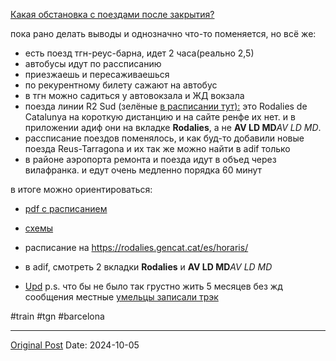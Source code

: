 [Какая обстановка с поездами после закрытия?](2602.md)

пока рано делать выводы и однозначно что-то поменяется, но всё же:
- есть поезд тгн-реус-барна, идет 2 часа(реально 2,5)
- автобусы идут по рассписанию
- приезжаешь и пересаживаешься
- по рекурентному билету сажают на автобус
- в тгн можно садиться у автовокзала и ЖД вокзала
- поезда линии R2 Sud (зелёные [в расписании тут):](https://rodalies.gencat.cat/web/.content/01_Actualitat/2024/09_20_PAT_Roda/Horaris-PAT-Roda-R2.pdf) это Rodalies de Catalunya на короткую дистанцию и на сайте ренфе их нет. и в приложении адиф они на вкладке **Rodalies**, а не **AV LD MD***AV LD MD*. 
- рассписание поездов поменялось, и как буд-то добавили новые поезда Reus-Tarragona и их так же можно найти в adif только
- в районе аэропорта ремонта и поезда идут в объед через вилафранка. и едут очень медленно порядка 60 минут

в итоге можно ориентироваться:
- [pdf с расписанием](https://rodalies.gencat.cat/web/.content/01_Actualitat/2024/09_20_PAT_Roda/Horaris-PAT-Roda-R2.pdf)
- [схемы](https://rodalies.gencat.cat/es/detalls/article/09_20_PAT_Roda)
- расписание на https://rodalies.gencat.cat/es/horaris/
- в adif, смотреть 2 вкладки **Rodalies** и **AV LD MD***AV LD MD*

- [Upd](2692.md)
p.s. что бы не было так грустно жить 5 месяцев без жд сообщения местные [умельцы записали трэк](https://www.instagram.com/reel/DArNCZ3NjeQ/)

#train #tgn #barcelona

---
[Original Post](https://t.me/lev2tarragona/2687)
Date: 2024-10-05
